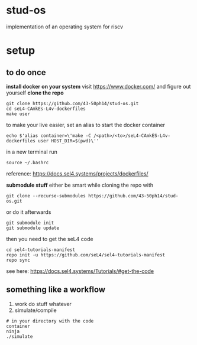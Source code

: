 # stud-os
implementation of an operating system for riscv

# setup
## to do once
**install docker on your system**
visit https://www.docker.com/ and figure out yourself
**clone the repo**
```
git clone https://github.com/43-50ph14/stud-os.git
cd seL4-CAmkEs-L4v-dockerfiles
make user
```
to make your live easier, set an alias to start the docker container
```
echo $'alias container=\'make -C /<path>/<to>/seL4-CAmkES-L4v-dockerfiles user HOST_DIR=$(pwd)\'' 
```
in a new terminal run
```
source ~/.bashrc
```
reference: https://docs.sel4.systems/projects/dockerfiles/

**submodule stuff**
either be smart while cloning the repo with
```
git clone --recurse-submodules https://github.com/43-50ph14/stud-os.git
```
or do it afterwards
```
git submodule init
git submodule update
```

then you need to get the seL4 code 
```
cd sel4-tutorials-manifest  
repo init -u https://github.com/seL4/sel4-tutorials-manifest
repo sync
```
see here: https://docs.sel4.systems/Tutorials/#get-the-code

## something like a workflow

1. work do stuff whatever
2. simulate/compile
```
# in your directory with the code
container
ninja
./simulate
```
